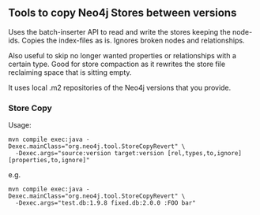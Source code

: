 ## Tools to copy Neo4j Stores between versions

Uses the batch-inserter API to read and write the stores keeping the node-ids.
Copies the index-files as is.
Ignores broken nodes and relationships.

Also useful to skip no longer wanted properties or relationships with a certain type. Good for store compaction as it
rewrites the store file reclaiming space that is sitting empty.

It uses local .m2 repositories of the Neo4j versions that you provide.

### Store Copy

Usage:

    mvn compile exec:java -Dexec.mainClass="org.neo4j.tool.StoreCopyRevert" \
      -Dexec.args="source:version target:version [rel,types,to,ignore] [properties,to,ignore]"

e.g. 

    mvn compile exec:java -Dexec.mainClass="org.neo4j.tool.StoreCopyRevert" \
      -Dexec.args="test.db:1.9.8 fixed.db:2.0.0 :FOO bar"
